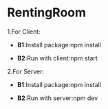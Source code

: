 # RentingRoom

1.For Client:
    
  -   **B1**:Install package:npm install

  -   **B2**:Run with client:npm start
      
2.For Server:
     
  -   **B1**:Install package:npm install
    
  -   **B2**:Run with server:npm dev
      
